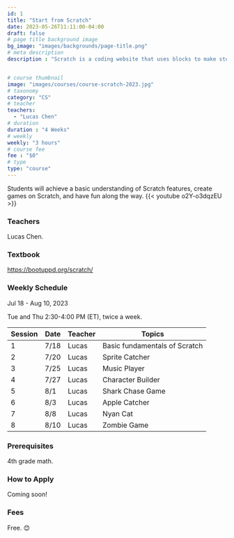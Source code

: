 ```yaml
---
id: 1
title: "Start from Scratch"
date: 2023-05-26T11:11:00-04:00
draft: false
# page title background image
bg_image: "images/backgrounds/page-title.png"
# meta description
description : "Scratch is a coding website that uses blocks to make stories, games, and animations.  This course is meant for 5th-7th graders who want to learn coding. Students will achieve a basic understanding of Scratch features, create games on Scratch, and have fun along the way."


# course thumbnail
image: "images/courses/course-scratch-2023.jpg"
# taxonomy
category: "CS"
# teacher
teachers:
  - "Lucas Chen"
# duration
duration : "4 Weeks"
# weekly
weekly: "3 hours"
# course fee
fee : "$0"
# type
type: "course"
---
```


Students will achieve a basic understanding of Scratch features, create games on Scratch, and have fun along the way. {{< youtube o2Y-o3dqzEU >}}

### Teachers

Lucas Chen.

### Textbook 
https://bootuppd.org/scratch/

### Weekly Schedule

Jul 18 - Aug 10, 2023

Tue and Thu 2:30-4:00 PM (ET), twice a week.

|Session|Date  | Teacher|Topics
|-------|------|--------|------------------------------------------------------
|1      |7/18  | Lucas  | Basic fundamentals of Scratch
|2      |7/20  | Lucas  | Sprite Catcher
|3      |7/25  | Lucas  | Music Player
|4      |7/27  | Lucas  | Character Builder
|5      |8/1   | Lucas  | Shark Chase Game
|6      |8/3   | Lucas  | Apple Catcher
|7      |8/8   | Lucas  | Nyan Cat
|8      |8/10  | Lucas  | Zombie Game

### Prerequisites

4th grade math.

### How to Apply

Coming soon!

### Fees

Free. 😊

